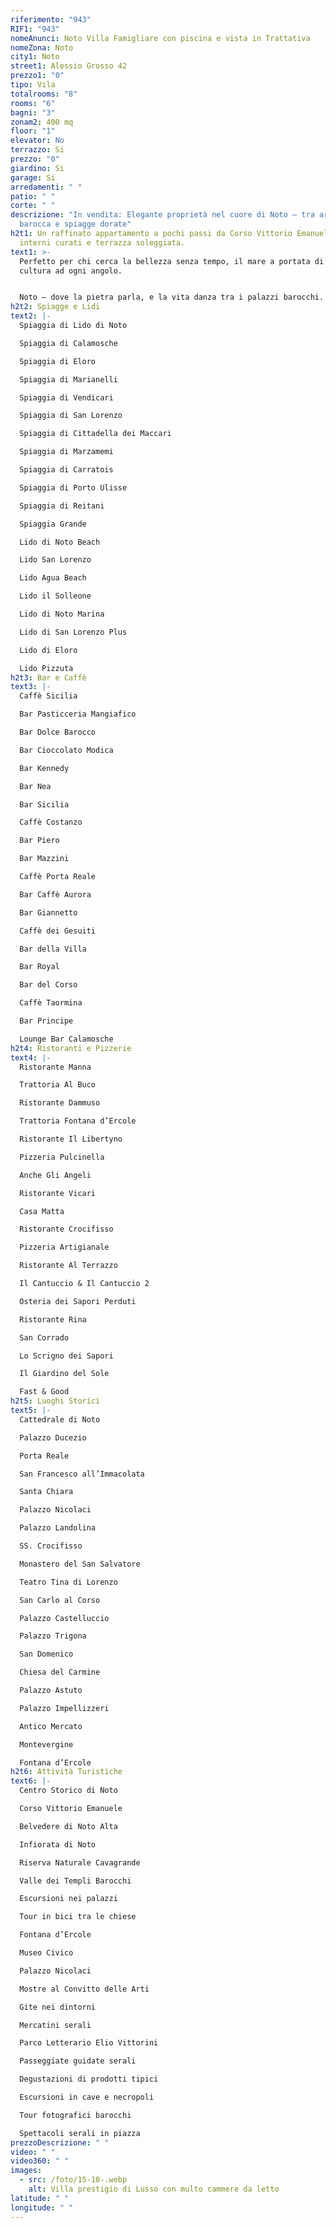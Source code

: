 ```yaml
---
riferimento: "943"
RIF1: "943"
nomeAnunci: Noto Villa Famigliare con piscina e vista in Trattativa
nomeZona: Noto
city1: Noto
street1: Alessio Grosso 42
prezzo1: "0"
tipo: Vila
totalrooms: "8"
rooms: "6"
bagni: "3"
zonam2: 400 mq
floor: "1"
elevator: No
terrazzo: Si
prezzo: "0"
giardino: Si
garage: Si
arredamenti: " "
patio: " "
corte: " "
descrizione: "In vendita: Elegante proprietà nel cuore di Noto – tra arte
  barocca e spiagge dorate"
h2t1: Un raffinato appartamento a pochi passi da Corso Vittorio Emanuele, con
  interni curati e terrazza soleggiata.
text1: >-
  Perfetto per chi cerca la bellezza senza tempo, il mare a portata di mano e la
  cultura ad ogni angolo.


  Noto – dove la pietra parla, e la vita danza tra i palazzi barocchi.
h2t2: Spiagge e Lidi
text2: |-
  Spiaggia di Lido di Noto

  Spiaggia di Calamosche

  Spiaggia di Eloro

  Spiaggia di Marianelli

  Spiaggia di Vendicari

  Spiaggia di San Lorenzo

  Spiaggia di Cittadella dei Maccari

  Spiaggia di Marzamemi

  Spiaggia di Carratois

  Spiaggia di Porto Ulisse

  Spiaggia di Reitani

  Spiaggia Grande

  Lido di Noto Beach

  Lido San Lorenzo

  Lido Agua Beach

  Lido il Solleone

  Lido di Noto Marina

  Lido di San Lorenzo Plus

  Lido di Eloro

  Lido Pizzuta
h2t3: Bar e Caffè
text3: |-
  Caffè Sicilia

  Bar Pasticceria Mangiafico

  Bar Dolce Barocco

  Bar Cioccolato Modica

  Bar Kennedy

  Bar Nea

  Bar Sicilia

  Caffè Costanzo

  Bar Piero

  Bar Mazzini

  Caffè Porta Reale

  Bar Caffè Aurora

  Bar Giannetto

  Caffè dei Gesuiti

  Bar della Villa

  Bar Royal

  Bar del Corso

  Caffè Taormina

  Bar Principe

  Lounge Bar Calamosche
h2t4: Ristoranti e Pizzerie
text4: |-
  Ristorante Manna

  Trattoria Al Buco

  Ristorante Dammuso

  Trattoria Fontana d’Ercole

  Ristorante Il Libertyno

  Pizzeria Pulcinella

  Anche Gli Angeli

  Ristorante Vicari

  Casa Matta

  Ristorante Crocifisso

  Pizzeria Artigianale

  Ristorante Al Terrazzo

  Il Cantuccio & Il Cantuccio 2

  Osteria dei Sapori Perduti

  Ristorante Rina

  San Corrado

  Lo Scrigno dei Sapori

  Il Giardino del Sole

  Fast & Good
h2t5: Luoghi Storici
text5: |-
  Cattedrale di Noto

  Palazzo Ducezio

  Porta Reale

  San Francesco all’Immacolata

  Santa Chiara

  Palazzo Nicolaci

  Palazzo Landolina

  SS. Crocifisso

  Monastero del San Salvatore

  Teatro Tina di Lorenzo

  San Carlo al Corso

  Palazzo Castelluccio

  Palazzo Trigona

  San Domenico

  Chiesa del Carmine

  Palazzo Astuto

  Palazzo Impellizzeri

  Antico Mercato

  Montevergine

  Fontana d’Ercole
h2t6: Attività Turistiche
text6: |-
  Centro Storico di Noto

  Corso Vittorio Emanuele

  Belvedere di Noto Alta

  Infiorata di Noto

  Riserva Naturale Cavagrande

  Valle dei Templi Barocchi

  Escursioni nei palazzi

  Tour in bici tra le chiese

  Fontana d’Ercole

  Museo Civico

  Palazzo Nicolaci

  Mostre al Convitto delle Arti

  Gite nei dintorni

  Mercatini serali

  Parco Letterario Elio Vittorini

  Passeggiate guidate serali

  Degustazioni di prodotti tipici

  Escursioni in cave e necropoli

  Tour fotografici barocchi

  Spettacoli serali in piazza
prezzoDescrizione: " "
video: " "
video360: " "
images:
  - src: /foto/15-10-.webp
    alt: Villa prestigio di Lusso con multo cammere da letto
latitude: " "
longitude: " "
---
```

